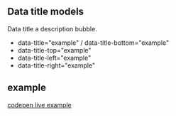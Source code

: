 ## Data title models

Data title a description bubble.

- data-title="example" / data-title-bottom="example"
- data-title-top="example"
- data-title-left="example"
- data-title-right="example"

## example

[codepen live example](https://codepen.io/Endwall/pen/GRwVgqj)
